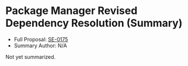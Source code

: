 # Package Manager Revised Dependency Resolution (Summary)

* Full Proposal: [SE-0175](https://github.com/apple/swift-evolution/blob/main/proposals/0175-package-manager-revised-dependency-resolution.md)
* Summary Author: N/A

Not yet summarized.
